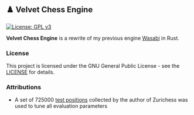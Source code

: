 ## :chess_pawn: Velvet Chess Engine

[![License: GPL v3](https://img.shields.io/badge/License-GPLv3-blue.svg)](https://www.gnu.org/licenses/gpl-3.0)

**Velvet Chess Engine** is a rewrite of my previous engine [Wasabi](https://github.com/mhonert/chess) in Rust.


### License
This project is licensed under the GNU General Public License - see the [LICENSE](LICENSE) for details.

### Attributions
* A set of 725000 [test positions](https://bitbucket.org/zurichess/tuner/downloads/) collected by the author of Zurichess was used to tune all evaluation parameters 
